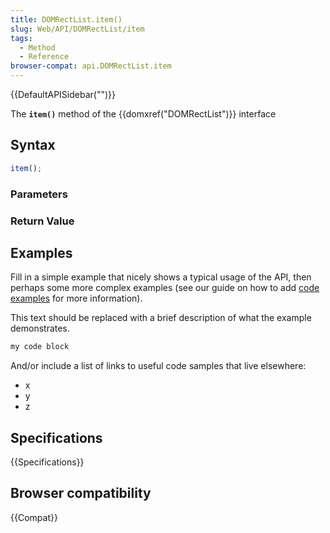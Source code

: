 ```yaml
---
title: DOMRectList.item()
slug: Web/API/DOMRectList/item
tags:
  - Method
  - Reference
browser-compat: api.DOMRectList.item
---
```

{{DefaultAPISidebar("")}}

The **`item()`** method of the {{domxref("DOMRectList")}} interface 

## Syntax

```js
item();
```

### Parameters



### Return Value



## Examples

Fill in a simple example that nicely shows a typical usage of the API, then perhaps some more complex examples (see our guide on how to add [code examples](/en-US/docs/MDN/Contribute/Structures/Code_examples) for more information).

This text should be replaced with a brief description of what the example demonstrates.

```js
my code block
```

And/or include a list of links to useful code samples that live elsewhere:

*   x
*   y
*   z

## Specifications

{{Specifications}}

## Browser compatibility

{{Compat}}

